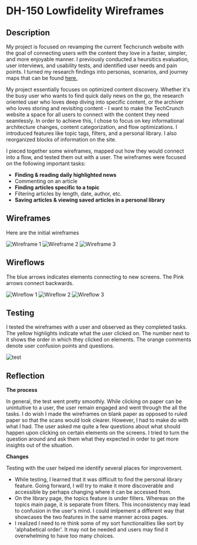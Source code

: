 # DH-150 Lowfidelity Wireframes

## Description 

My project is focused on revamping the current Techcrunch website with the goal of connecting users with the content they love in a faster, simpler, and more enjoyable manner.
I previously conducted a heursitics evaluation, user interviews, and usability tests, and identified user needs and pain points. I turned my research findings into personas, scenarios, and journey maps that can be found [here.](https://github.com/anerichouhan/dh150-personas/blob/master/README.md)

My project essentially focuses on optimized content discovery. Whether it's the busy user who wants to find quick daily news on the go, the research oriented user who loves deep diving into specific content, or the archiver who loves storing and revisiting content - I want to make the TechCrunch website a space for all users to connect with the content they need seamlessly.
In order to achieve this, I chose to focus on key informational architecture changes, content categorization, and flow optimizations. I introduced features like topic tags, filters, and a personal library. I also reorganized blocks of information on the site.

I pieced together some wireframes, mapped out how they would connect into a flow, and tested them out with a user. The wireframes were focused on the following important tasks:

- **Finding & reading daily highlighted news**
- Commenting on an article
- **Finding articles specific to a topic**
- Filtering articles by length, date, author, etc.
- **Saving articles & viewing saved articles in a personal library**

## Wireframes

Here are the initial wireframes

![Wireframe 1](https://github.com/anerichouhan/lowfi_wireflows/blob/master/IMG_0408.JPG)
![Wireframe 2](https://github.com/anerichouhan/lowfi_wireflows/blob/master/IMG_0409.JPG)
![Wireframe 3](https://github.com/anerichouhan/lowfi_wireflows/blob/master/IMG_0410.JPG)

## Wireflows
The blue arrows indicates elements connecting to new screens. The Pink arrows connect backwards.


![Wireflow 1](https://github.com/anerichouhan/lowfi_wireflows/blob/master/IMG_0411.JPG)
![Wireflow 2](https://github.com/anerichouhan/lowfi_wireflows/blob/master/IMG_0412.JPG)
![Wireflow 3](https://github.com/anerichouhan/lowfi_wireflows/blob/master/IMG_0413.JPG)

## Testing
I tested the wireframes with a user and observed as they completed tasks. The yellow highlights indicate what the user clicked on. The number next to it shows the order in which they clicked on elements. The orange comments denote user confusion points and questions. 

![test](https://github.com/anerichouhan/lowfi_wireflows/blob/master/IMG_0414.JPG)

## Reflection

**The process**

In general, the test went pretty smoothly. While clicking on paper can be unintuitive to a user, the user remain engaged and went through the all the tasks. I do wish I made the wireframes on blank paper as opposed to ruled paper so that the scans would look clearer. However, I had to make do with what I had. The user asked me quite a few questions about what should happen upon clicking on certain elements on the screens. I tried to turn the question around and ask them what they expected in order to get more insights out of the situation. 

**Changes**

Testing with the user helped me identify several places for improvement. 
- While testing, I learned that it was difficult to find the personal library feature. Going forward, I will try to make it more discoverable and accessible by perhaps changing where it can be accessed from. 
- On the library page, the topics feature is under filters. Whereas on the topics main page, it is separate from filters. This inconsistency may lead to confusion in the user's mind. I could imlpement a different way that showcases the two features in the same manner across pages.
- I realized I need to re think some of my sort functionalities like sort by 'alphabetical order'. It may not be needed and users may find it overwhelming to have too many choices.


